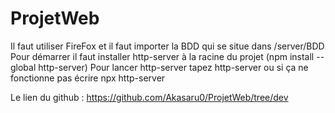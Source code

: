 # ProjetWeb
Il faut utiliser FireFox et il faut importer la BDD qui se situe dans /server/BDD
Pour démarrer il faut installer http-server à la racine du projet (npm install --global http-server)
Pour lancer http-server tapez http-server ou si ça ne fonctionne pas écrire npx http-server

Le lien du github : https://github.com/Akasaru0/ProjetWeb/tree/dev